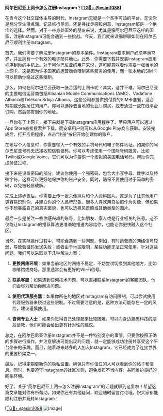 **阿尔巴尼亚上网卡怎么注册Instagram？[[TG💪+ @esim1088](https://t.me/s/esim1088)]**

在当今这个社交媒体主导的时代，Instagram无疑是一个炙手可热的平台。无论你是想分享生活点滴、记录旅行见闻，还是寻找灵感和创意，Instagram都是一个绝佳的选择。然而，对于一些身处国外的朋友来说，尤其是像阿尔巴尼亚这样的国家，注册Instagram可能会遇到一些挑战。今天，我们就来详细聊聊如何在阿尔巴尼亚顺利注册Instagram。

首先，我们需要了解注册Instagram的基本条件。Instagram要求用户必须年满13岁，并且拥有一个有效的电子邮件地址。此外，你需要下载并安装Instagram应用程序到你的手机上。对于阿尔巴尼亚的用户来说，这可能意味着你需要一张当地的上网卡。这是因为许多国家的运营商会限制某些服务的使用，而一张本地的SIM卡可以帮助你绕过这些限制。

那么，如何在阿尔巴尼亚获取一张合适的上网卡呢？其实，这并不难。阿尔巴尼亚的主要电信运营商包括Albanian Mobile Communications (AMC)、Vodafone Albania和Telekom Srbija Albania。这些公司都提供预付费的SIM卡套餐，适合短期或长期居住的用户。你可以选择去当地的营业厅购买，或者通过一些在线平台订购，然后邮寄到你的地址。

一旦你有了上网卡，接下来就是下载Instagram应用程序了。苹果用户可以通过App Store直接搜索并下载，而安卓用户则可以从Google Play商店获取。安装完成后，打开应用程序，点击“注册”按钮开始创建你的账户。

在填写个人信息时，你需要输入一个有效的手机号码和电子邮件地址。如果你的阿尔巴尼亚号码无法接收短信验证码，你可以考虑使用一个国际号码服务，比如Twilio或Google Voice，它们可以为你提供一个虚拟的美国电话号码，帮助你完成验证过程。

接下来是设置密码的部分。建议你使用一个强密码，包含大小写字母、数字以及特殊字符，这样可以更好地保护你的账户安全。同时，确保不要使用过于简单的密码，以免被轻易破解。

完成上述步骤后，你需要上传一张头像照片和个人资料图片。这是为了让其他用户更容易识别你，并建立你的个人品牌形象。很多人喜欢用自拍照作为头像，但如果你不想暴露自己的真实面貌，也可以选择风景照或其他类型的图片。

最后一步是关注一些你感兴趣的账号，比如朋友、家人或是行业相关的账号。这不仅能让Instagram的推荐算法更准确地推送内容给你，也能让你更快融入这个社区。

当然，在实际操作过程中，可能会遇到一些问题。例如，有时运营商的网络信号较弱，导致验证码发送失败；或者由于地区限制，某些功能无法正常使用。针对这些问题，我们可以采取以下几种解决方案：

1. **更换网络环境**：如果当前地区的网络不稳定，不妨尝试切换到其他地方，比如咖啡馆或商场，那里通常会有更好的Wi-Fi信号。
   
2. **联系客服**：如果遇到任何技术问题，可以直接联系Instagram的客服团队，他们会尽力帮助你解决问题。

3. **使用代理服务器**：如果你所在的地区对Instagram有访问限制，可以尝试使用代理服务器来绕过这些限制。不过需要注意的是，这种方法可能存在一定的风险，建议谨慎使用。

4. **咨询专业人士**：如果你觉得自己处理起来比较困难，可以向身边熟悉科技的朋友请教，他们可能会给出更有针对性的建议。

总之，在阿尔巴尼亚注册Instagram并不是一件特别复杂的事情。只要你按照正确的步骤进行操作，并注意解决可能出现的问题，就一定能够成功注册并享受这个平台带来的乐趣。而且，随着越来越多的人加入Instagram，它已经成为了连接世界的重要桥梁之一。

最后，记得定期更新你的隐私设置，确保只有你信任的人可以看到你的帖子和信息。同时，也要遵守Instagram的社区准则，避免发布不当内容，共同维护良好的网络环境。

好了，关于“阿尔巴尼亚上网卡怎么注册Instagram”的话题就聊到这里啦！希望这篇文章能对你有所帮助。如果你还有其他疑问，欢迎随时留言讨论哦。祝大家都能顺利注册并玩转Instagram！

[[TG💪+ @esim1088](https://t.me/s/esim1088) ![Image](https://i.postimg.cc/4NQfJmqS/Snipaste-2025-05-13-00-14-12.png)]